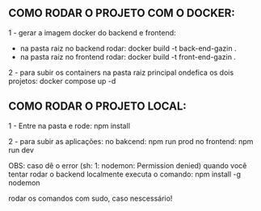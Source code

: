 ## COMO RODAR O PROJETO COM O DOCKER:

1 - gerar a imagem docker do backend e frontend:
- na pasta raiz no backend rodar: docker build -t back-end-gazin .
- na pasta raiz no frontend rodar: docker build -t front-end-gazin .

2 - para subir os containers
na pasta raiz principal ondefica os dois projetos: docker compose up -d


## COMO RODAR O PROJETO LOCAL:

1 - Entre na pasta e rode:
npm install

2 - para subir as aplicações:
no bakcend: npm run prod
no frontend: npm run dev

OBS: caso dê o error (sh: 1: nodemon: Permission denied) quando você tentar rodar o backend localmente executa o comando:
npm install -g nodemon

rodar os comandos com sudo, caso nescessário!